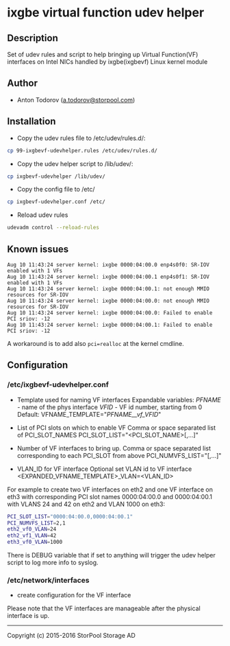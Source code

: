 # ixgbe virtual function udev helper

## Description

Set of udev rules and script to help bringing up Virtual Function(VF) interfaces on Intel NICs handled by ixgbe(ixgbevf) Linux kernel module

## Author

* Anton Todorov (a.todorov@storpool.com)

## Installation

* Copy the udev rules file to /etc/udev/rules.d/:
```bash
cp 99-ixgbevf-udevhelper.rules /etc/udev/rules.d/
```
* Copy the udev helper script to /lib/udev/:
```bash
cp ixgbevf-udevhelper /lib/udev/
```
* Copy the config file to /etc/
```bash
cp ixgbevf-udevhelper.conf /etc/
```
* Reload udev rules
```bash
udevadm control --reload-rules
```

## Known issues

```
Aug 10 11:43:24 server kernel: ixgbe 0000:04:00.0 enp4s0f0: SR-IOV enabled with 1 VFs
Aug 10 11:43:24 server kernel: ixgbe 0000:04:00.1 enp4s0f1: SR-IOV enabled with 1 VFs
Aug 10 11:43:24 server kernel: ixgbe 0000:04:00.1: not enough MMIO resources for SR-IOV
Aug 10 11:43:24 server kernel: ixgbe 0000:04:00.0: not enough MMIO resources for SR-IOV
Aug 10 11:43:24 server kernel: ixgbe 0000:04:00.0: Failed to enable PCI sriov: -12
Aug 10 11:43:24 server kernel: ixgbe 0000:04:00.1: Failed to enable PCI sriov: -12
```

A workaround is to add also `pci=realloc` at the kernel cmdline.

## Configuration

### /etc/ixgbevf-udevhelper.conf

* Template used for naming VF interfaces
Expandable variables:
  _PFNAME_ - name of the phys interface
  _VFID_ - VF id number, starting from 0
Default: VFNAME_TEMPLATE="_PFNAME__vf_VFID_"

* List of PCI slots on which to enable VF
Comma or space separated list of PCI_SLOT_NAMES
PCI_SLOT_LIST="<PCI_SLOT_NAME>[,...]"

* Number of VF interfaces to bring up.
Comma or space separated list corresponding to each PCI_SLOT from above
PCI_NUMVFS_LIST="<number>[,...]"

* VLAN_ID for VF interface
Optional set VLAN id to VF interface
<EXPANDED_VFNAME_TEMPLATE>_VLAN=<VLAN_ID>

For example to create two VF interfaces on eth2 and one VF interface on eth3 with corresponding PCI slot names 0000:04:00.0 and 0000:04:00.1 with VLANS 24 and 42 on eth2 and VLAN 1000 on eth3:
```bash
PCI_SLOT_LIST="0000:04:00.0,0000:04:00.1"
PCI_NUMVFS_LIST=2,1
eth2_vf0_VLAN=24
eth2_vf1_VLAN=42
eth3_vf0_VLAN=1000
```

There is DEBUG variable that if set to anything will trigger the udev helper script to log more info to syslog.


### /etc/network/interfaces
* create configuration for the VF interface

Please note that the VF interfaces are manageable after the physical interface is up.

---
Copyright (c) 2015-2016 StorPool Storage AD
